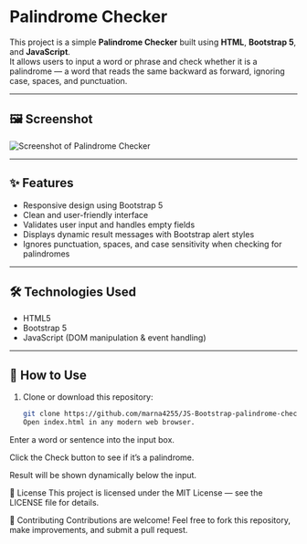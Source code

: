 # Palindrome Checker

This project is a simple **Palindrome Checker** built using **HTML**, **Bootstrap 5**, and **JavaScript**.  
It allows users to input a word or phrase and check whether it is a palindrome — a word that reads the same backward as forward, ignoring case, spaces, and punctuation.

---

## 🖼️ Screenshot

![Screenshot of Palindrome Checker](screentshot_img.png)

---

## ✨ Features

- Responsive design using Bootstrap 5
- Clean and user-friendly interface
- Validates user input and handles empty fields
- Displays dynamic result messages with Bootstrap alert styles
- Ignores punctuation, spaces, and case sensitivity when checking for palindromes

---

## 🛠️ Technologies Used

- HTML5
- Bootstrap 5
- JavaScript (DOM manipulation & event handling)

---

## 🚀 How to Use

1. Clone or download this repository:
   ```bash
   git clone https://github.com/marna4255/JS-Bootstrap-palindrome-checker.git
   Open index.html in any modern web browser.
   ```

Enter a word or sentence into the input box.

Click the Check button to see if it’s a palindrome.

Result will be shown dynamically below the input.

📜 License
This project is licensed under the MIT License — see the LICENSE file for details.

🤝 Contributing
Contributions are welcome!
Feel free to fork this repository, make improvements, and submit a pull request.
